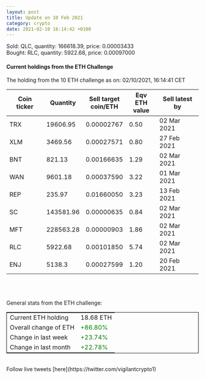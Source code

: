 ```yaml
---
layout: post
title: Update on 10 Feb 2021
category: crypto
date: 2021-02-10 16:14:42 +0100
---
```

<!-- Global site tag (gtag.js) - Google Analytics -->
<script async src="https://www.googletagmanager.com/gtag/js?id=UA-103831149-5"></script>
<script>
  window.dataLayer = window.dataLayer || [];
  function gtag(){dataLayer.push(arguments);}
  gtag('js', new Date());

  gtag('config', 'UA-103831149-5');
</script>
Sold: QLC, quantity:    166618.39, price:   0.00003433<br>Bought: RLC, quantity:      5922.68, price:   0.00097000<br>

#### Current holdings from the ETH Challenge

The holding from the 10 ETH challenge as on: 02/10/2021, 16:14:41 CET

|Coin ticker|Quantity|Sell target<br>coin/ETH|Eqv ETH<br>value|Sell latest by|
|-----------|--------|-----------|-----------|--------------|
TRX|19606.95|  0.00002767|0.50|02 Mar 2021|
XLM|3469.56|  0.00027571|0.80|27 Feb 2021|
BNT|821.13|  0.00166635|1.29|02 Mar 2021|
WAN|9601.18|  0.00037590|3.22|01 Mar 2021|
REP|235.97|  0.01660050|3.23|13 Feb 2021|
SC|143581.96|  0.00000635|0.84|02 Mar 2021|
MFT|228563.28|  0.00000903|1.86|02 Mar 2021|
RLC|5922.68|  0.00101850|5.74|02 Mar 2021|
ENJ|5138.3|  0.00027599|1.20|20 Feb 2021|

<br>
<br>
<br>
General stats from the ETH challenge:

<table style="border:1px solid black;margin-left:auto;margin-right:auto;">
	<tbody>
	<tr>
		<td>Current ETH holding</td>
		<td>     18.68 ETH</td>
	</tr>
	<tr>
		<td>Overall change of ETH</td>
		<td><font color="green">+86.80%</font></td>
	</tr>
	<tr>
		<td>Change in last week</td>
		<td><font color="green">+23.74%</font></td>
	</tr>
	<tr>
		<td>Change in last month</td>
		<td><font color="green">+22.78%</font></td>
	</tr>
	</tbody>
</table>

<br>
Follow live tweets [here](https://twitter.com/vigilantcrypto1)
<br>
<br>